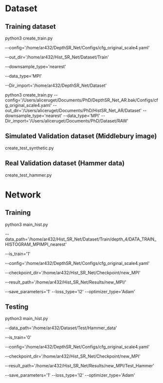 # Dataset 
## Training dataset 

python3 create_train.py 

--config='/home/ar432/DepthSR_Net/Configs/cfg_original_scale4.yaml' 

--out_dir='/home/ar432/Hist_SR_Net/Dataset/Train' 

--downsample_type='nearest' 

--data_type='MPI' 

--Dir_import='/home/ar432/DepthSR_Net/Dataset'


python3 create_train.py --config='/Users/aliceruget/Documents/PhD/DepthSR_Net_AR.bak/Configs/cfg_original_scale4.yaml' --out_dir='/Users/aliceruget/Documents/PhD/HistSR_Net_AR/Dataset' --downsample_type='nearest' --data_type='MPI' --Dir_import='/Users/aliceruget/Documents/PhD/Dataset/RAW'

## Simulated Validation dataset (Middlebury image)

create_test_synthetic.py

## Real Validation dataset (Hammer data) 

create_test_hammer.py 


# Network 
## Training 

python3 main_hist.py 

--data_path='/home/ar432/Hist_SR_Net/Dataset/Train/depth_4/DATA_TRAIN_HISTOGRAM_MPIMPI_nearest' 

--is_train='1' 

--config='/home/ar432/DepthSR_Net/Configs/cfg_original_scale4.yaml' 

--checkpoint_dir='/home/ar432/Hist_SR_Net/Checkpoint/new_MPI'  

--result_path='/home/ar432/Hist_SR_Net/Results/new_MPI/' 

--save_parameters='1'  --loss_type='l2' --optimizer_type='Adam'


## Testing 

python3 main_hist.py 

--data_path='/home/ar432/Dataset/Test/Hammer_data' 

--is_train='0' 

--config='/home/ar432/DepthSR_Net/Configs/cfg_original_scale4.yaml' 

--checkpoint_dir='/home/ar432/Hist_SR_Net/Checkpoint/new_MPI'  

--result_path='/home/ar432/Hist_SR_Net/Results/new_MPI/Test_Hammer' 

--save_parameters='1'  --loss_type='l2' --optimizer_type='Adam'
